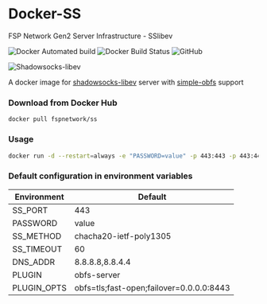 # Docker-SS

FSP Network Gen2 Server Infrastructure - SSlibev

![Docker Automated build](https://img.shields.io/docker/automated/fspnetwork/ss.svg?style=flat-square)
![Docker Build Status](https://img.shields.io/docker/build/fspnetwork/ss.svg?style=flat-square)
![GitHub](https://img.shields.io/github/license/fspnet/docker-sslibev.svg?style=flat-square)

![Shadowsocks-libev](https://img.shields.io/badge/ss--libev-3.2.3-blue.svg?style=flat-square)

A docker image for [shadowsocks-libev](https://github.com/shadowsocks/shadowsocks-libev) server with [simple-obfs](https://github.com/shadowsocks/simple-obfs) support

### Download from Docker Hub 

    docker pull fspnetwork/ss

### Usage
```sh
docker run -d --restart=always -e "PASSWORD=value" -p 443:443 -p 443:443/udp --name ssserver fspnetwork/ss
```

### Default configuration in environment variables
| Environment | Default |
| - | - |
| SS_PORT | 443 |
| PASSWORD | value |
| SS_METHOD | chacha20-ietf-poly1305 |
| SS_TIMEOUT | 60 |
| DNS_ADDR | 8.8.8.8,8.8.4.4 |
| PLUGIN | obfs-server |
| PLUGIN_OPTS | obfs=tls;fast-open;failover=0.0.0.0:8443 |